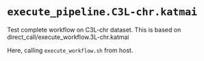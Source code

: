 # `execute_pipeline.C3L-chr.katmai`

Test complete workflow on C3L-chr dataset.  This is based on direct_call/execute_workflow.3L-chr.katmai

Here, calling `execute_workflow.sh` from host.



